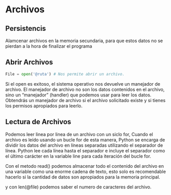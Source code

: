 # Archivos
## Persistencis
Alamcenar archivos en la memoria secundaria, para que estos datos no se pierdan a la hora de finalizar el programa

## Abrir Archivos
```py
File = open('@ruta') # Nos permite abrir un archivo.
```
Si el open es exitoso, el sistema operativo nos devuelve un manejador de archivo. El manejador de archivo no son los datos contenidos en el archivo, sino un “manejador” (handler) que podemos usar para leer los datos. Obtendrás un manejador de archivo si el archivo solicitado existe y si tienes los permisos apropiados para leerlo.

## Lectura de Archivos
Podemos leer linea por linea de un archivo con un siclo for, Cuando el archivo es leído usando un bucle for de esta manera, Python se encarga de dividir los datos del archivo en líneas separadas utilizando el separador de línea. Python lee cada línea hasta el separador e incluye el separador como el último carácter en la variable line para cada iteración del bucle for.

Con el metodo read() podemos almacenar todo el contenido del archivo en una variable como una enorme cadena de texto, esto solo es recomendable hacerlo si la cantidad de datos son apropiados para la memoria principal.

 y con len(@file) podemos saber el numero de caracteres del archivo.